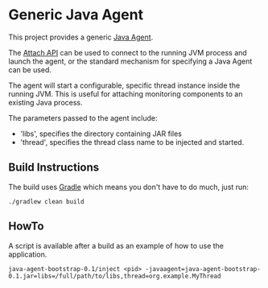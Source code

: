 # Generic Java Agent

This project provides a generic [Java Agent](http://docs.oracle.com/javase/6/docs/api/java/lang/instrument/package-summary.html "Oracle JavaDocs for the Instrumentation package").

The [Attach API](http://docs.oracle.com/javase/6/docs/jdk/api/attach/spec/com/sun/tools/attach/package-summary.html) can be used to connect to the running JVM process and launch the agent, or the standard mechanism for specifying a Java Agent can be used.

The agent will start a configurable, specific thread instance inside the running JVM.  This is useful for attaching monitoring components to an existing Java process.

The parameters passed to the agent include:

- 'libs', specifies the directory containing JAR files
- 'thread', specifies the thread class name to be injected and started.


## Build Instructions

The build uses [Gradle](http://gradle.org/) which means you don't have to do much, just run:

    ./gradlew clean build

## HowTo

A script is available after a build as an example of how to use the application.

    java-agent-bootstrap-0.1/inject <pid> -javaagent=java-agent-bootstrap-0.1.jar=libs=/full/path/to/libs,thread=org.example.MyThread

